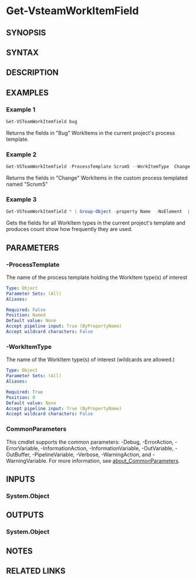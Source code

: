 <!-- #include "./common/header.md" -->

# Get-VsteamWorkItemField

## SYNOPSIS

<!-- #include "./synopsis/Get-VsteamWorkItemField.md" -->

## SYNTAX

## DESCRIPTION
<!-- #include "./synopsis/Get-VsteamWorkItemField.md" -->

## EXAMPLES

### Example 1
```powershell
Get-VSTeamWorkItemfield bug
```

Returns the fields in "Bug" WorkItems in the current project's process template. 


### Example 2
```powershell
Get-VSTeamWorkItemfield -ProcessTemplate Scrum5 --WorkItemType  Change
```

Returns the fields in "Change" WorkItems in the custom process templated named "Scrum5" 

### Example 3
```powershell
Get-VSTeamWorkItemfield * | Group-Object -property Name  -NoElement  | Sort-Object count
```

Gets the fields for all WorkItem types in the current project's template and produces count show how frequently they are used. 

## PARAMETERS

### -ProcessTemplate
The name of the process template holding the WorkItem type(s) of interest

```yaml
Type: Object
Parameter Sets: (All)
Aliases:

Required: False
Position: Named
Default value: None
Accept pipeline input: True (ByPropertyName)
Accept wildcard characters: False
```

### -WorkItemType
The name of the WorkItem type(s) of interest (wildcards are allowed.) 

```yaml
Type: Object
Parameter Sets: (All)
Aliases:

Required: True
Position: 0
Default value: None
Accept pipeline input: True (ByPropertyName)
Accept wildcard characters: False
```

### CommonParameters
This cmdlet supports the common parameters: -Debug, -ErrorAction, -ErrorVariable, -InformationAction, -InformationVariable, -OutVariable, -OutBuffer, -PipelineVariable, -Verbose, -WarningAction, and -WarningVariable. For more information, see [about_CommonParameters](http://go.microsoft.com/fwlink/?LinkID=113216).

## INPUTS

### System.Object

## OUTPUTS

### System.Object
## NOTES

## RELATED LINKS
